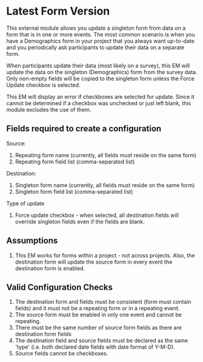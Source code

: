 # Latest Form Version

This external module allows you update a singleton form from data on a form that is in one or more events.
The most common scenario is when you have a Demographics form in your project that you always want up-to-date 
and you periodically ask participants to update their data on a separate form.

When participants update their data (most likely on a survey), this EM will update 
the data on the singleton (Demographics) form from the survey data. Only non-empty fields will be copied to the singleton
form unless the Force Update checkbox is selected.

This EM will display an error if checkboxes are selected for update. Since it cannot be determined if a checkbox was
unchecked or just left blank, this module excludes the use of them.

## Fields required to create a configuration

Source:
1. Repeating form name (currently, all fields must reside on the same form)
1. Repeating form field list (comma-separated list)

Destination:
1. Singleton form name (currently, all fields must reside on the same form)
1. Singleton form field list (comma-separated list)

Type of update
1. Force update checkbox - when selected, all destination fields will override singleton fields even if the fields are blank.

## Assumptions
1. This EM works for forms within a project - not across projects.  Also, the destination form will update the source form in every event the destination form is enabled.


## Valid Configuration Checks

1. The destination form and fields must be consistent (form must contain fields) and it must not be a repeating form or in a repeating event.
1. The source form must be enabled in only one event and cannot be repeating.
1. There must be the same number of source form fields as there are destination form fields
1. The destination field and source fields must be declared as the same 'type' (i.e. both declared date fields with date format of Y-M-D).
1. Source fields cannot be checkboxes.
